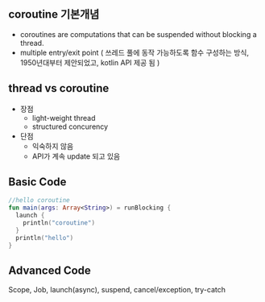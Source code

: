 ## coroutine 기본개념
- coroutines are computations that can be suspended without blocking a thread.
- multiple entry/exit point
( 쓰레드 풀에 동작 가능하도록 함수 구성하는 방식, 1950년대부터 제안되었고, kotlin API 제공 됨 )

## thread vs coroutine
- 장점
  - light-weight thread
  - structured concurency
- 단점
  - 익숙하지 않음
  - API가 계속 update 되고 있음

## Basic Code
```kotlin
//hello coroutine    
fun main(args: Array<String>) = runBlocking {
  launch {
    println("coroutine")
  }
  println("hello")
}
```

## Advanced Code
Scope, Job, launch(async), suspend, cancel/exception, try-catch  
```kotlin
```
